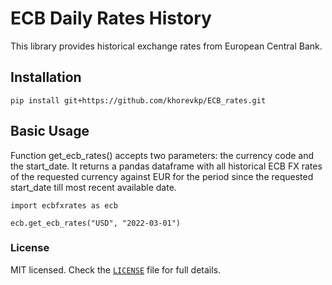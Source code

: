 ECB Daily Rates History
========

This library provides historical exchange rates from European Central Bank.

## Installation

`pip install git+https://github.com/khorevkp/ECB_rates.git`

## Basic Usage

Function get_ecb_rates() accepts two parameters: the currency code and the start_date.
It returns a pandas dataframe with all historical ECB FX rates of the requested currency against EUR for the period since the requested start_date till most recent available date.

```
import ecbfxrates as ecb

ecb.get_ecb_rates("USD", "2022-03-01")
```

### License
MIT licensed. Check the [`LICENSE`](https://github.com/khorevkp/ECB_rates/blob/master/LICENSE) file for full details.
